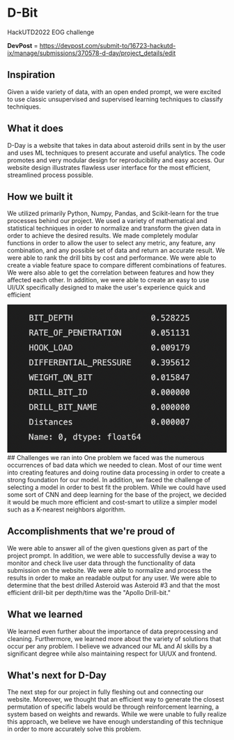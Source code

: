 # D-Bit
HackUTD2022 EOG challenge

**DevPost** = https://devpost.com/submit-to/16723-hackutd-ix/manage/submissions/370578-d-day/project_details/edit
## Inspiration
Given a wide variety of data, with an open ended prompt, we were excited to use classic unsupervised and supervised learning techniques to classify techniques.

## What it does
D-Day is a website that takes in data about asteroid drills sent in by the user and uses ML techniques to present accurate and useful analytics. The code promotes and very modular design for reproducibility and easy access. Our website design illustrates flawless user interface for the most efficient, streamlined process possible.

## How we built it
We utilized primarily Python, Numpy, Pandas, and Scikit-learn for the true processes behind our project. We used a variety of mathematical and statistical techniques in order to normalize and transform the given data in order to achieve the desired results. We made completely modular functions in order to allow the user to select any metric, any feature, any combination, and any possible set of data and return an accurate result. We were able to rank the drill bits by cost and performance. We were able to create a viable feature space to compare different combinations of features. We were also able to get the correlation between features and how they affected each other. In addition, we were able to create an easy to use UI/UX specifically designed to make the user's experience quick and efficient

<img src="Screen Shot 2022-11-13 at 1.59.27 PM.png" alt="Alt text" title="Optional title">
## Challenges we ran into
One problem we faced was the numerous occurrences of bad data which we needed to clean. Most of our time went into creating features and doing routine data processing in order to create a strong foundation for our model. In addition, we faced the challenge of selecting a model in order to best fit the problem. While we could have used some sort of CNN and deep learning for the base of the project, we decided it would be much more efficient and cost-smart to utilize a simpler model such as a K-nearest neighbors algorithm.

## Accomplishments that we're proud of
We were able to answer all of the given questions given as part of the project prompt. In addition, we were able to successfully devise a way to monitor and check live user data through the functionality of data submission on the website. We were able to normalize and process the results in order to make an readable output for any user. We were able to determine that the best drilled Asteroid was Asteroid #3 and that the most efficient drill-bit per depth/time was the "Apollo Drill-bit."

## What we learned
We learned even further about the importance of data preprocessing and cleaning. Furthermore, we learned more about the variety of solutions that occur per any problem. I believe we advanced our ML and AI skills by a significant degree while also maintaining respect for UI/UX and frontend.

## What's next for D-Day
The next step for our project in fully fleshing out and connecting our website. Moreover, we thought that an efficient way to generate the closest permutation of specific labels would be through reinforcement learning, a system based on weights and rewards. While we were unable to fully realize this approach, we believe we have enough understanding of this technique in order to more accurately solve this problem.
